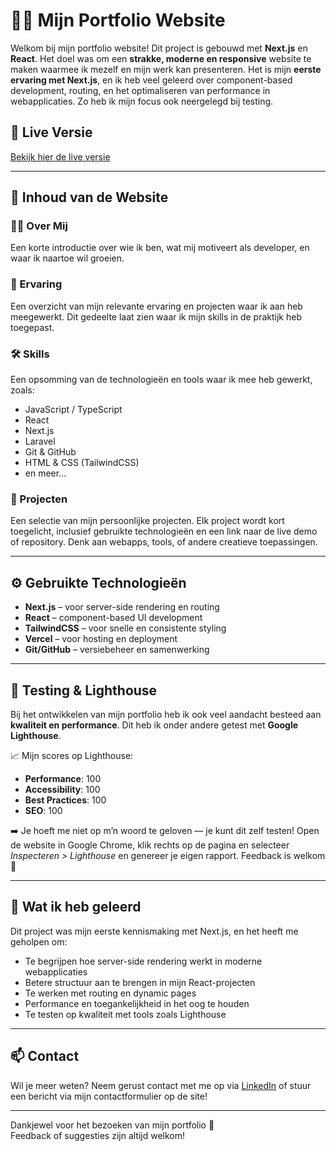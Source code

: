 # 🧑‍💻 Mijn Portfolio Website

Welkom bij mijn portfolio website! Dit project is gebouwd met **Next.js** en **React**. Het doel was om een **strakke, moderne en responsive** website te maken waarmee ik mezelf en mijn werk kan presenteren. Het is mijn **eerste ervaring met Next.js**, en ik heb veel geleerd over component-based development, routing, en het optimaliseren van performance in webapplicaties. Zo heb ik mijn focus ook neergelegd bij testing. 

## 🚀 Live Versie
[Bekijk hier de live versie](https://www.fmbruinzeel.nl/)  

---

## 📄 Inhoud van de Website

### 🧍‍♂️ Over Mij
Een korte introductie over wie ik ben, wat mij motiveert als developer, en waar ik naartoe wil groeien. 

### 💼 Ervaring
Een overzicht van mijn relevante ervaring en projecten waar ik aan heb meegewerkt. Dit gedeelte laat zien waar ik mijn skills in de praktijk heb toegepast.

### 🛠️ Skills
Een opsomming van de technologieën en tools waar ik mee heb gewerkt, zoals:
- JavaScript / TypeScript
- React
- Next.js
- Laravel
- Git & GitHub
- HTML & CSS (TailwindCSS)
- en meer...

### 📁 Projecten
Een selectie van mijn persoonlijke projecten. Elk project wordt kort toegelicht, inclusief gebruikte technologieën en een link naar de live demo of repository. Denk aan webapps, tools, of andere creatieve toepassingen.

---

## ⚙️ Gebruikte Technologieën

- **Next.js** – voor server-side rendering en routing
- **React** – component-based UI development
- **TailwindCSS** – voor snelle en consistente styling
- **Vercel** – voor hosting en deployment
- **Git/GitHub** – versiebeheer en samenwerking

---

## 🧪 Testing & Lighthouse

Bij het ontwikkelen van mijn portfolio heb ik ook veel aandacht besteed aan **kwaliteit en performance**. Dit heb ik onder andere getest met **Google Lighthouse**.

📈 Mijn scores op Lighthouse:
- **Performance**: 100
- **Accessibility**: 100
- **Best Practices**: 100
- **SEO**: 100

➡️ Je hoeft me niet op m’n woord te geloven — je kunt dit zelf testen! Open de website in Google Chrome, klik rechts op de pagina en selecteer *Inspecteren > Lighthouse* en genereer je eigen rapport. Feedback is welkom 💬

---

## 📌 Wat ik heb geleerd

Dit project was mijn eerste kennismaking met Next.js, en het heeft me geholpen om:
- Te begrijpen hoe server-side rendering werkt in moderne webapplicaties
- Betere structuur aan te brengen in mijn React-projecten
- Te werken met routing en dynamic pages
- Performance en toegankelijkheid in het oog te houden
- Te testen op kwaliteit met tools zoals Lighthouse

---

## 📫 Contact

Wil je meer weten? Neem gerust contact met me op via [LinkedIn](https://www.linkedin.com/in/finn-bruinzeel-9b54aa206/) of stuur een bericht via mijn contactformulier op de site!

---

Dankjewel voor het bezoeken van mijn portfolio 🙌  
Feedback of suggesties zijn altijd welkom!
